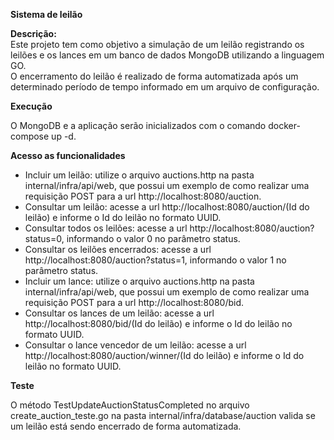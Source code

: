 **Sistema de leilão**  

**Descrição:**  
Este projeto tem como objetivo a simulação de um leilão registrando os leilões e os lances em um banco de dados MongoDB utilizando a linguagem GO.  
O encerramento do leilão é realizado de forma automatizada após um determinado período de tempo informado em um arquivo de configuração. 

**Execução**

O MongoDB e a aplicação serão inicializados com o comando docker-compose up -d.

**Acesso as funcionalidades**

* Incluir um leilão: utilize o arquivo auctions.http na pasta internal/infra/api/web, que possui um exemplo de como realizar uma requisição POST para a url http://localhost:8080/auction.
* Consultar um leilão: acesse a url http://localhost:8080/auction/(Id do leilão) e informe o Id do leilão no formato UUID.  
* Consultar todos os leilões: acesse a url http://localhost:8080/auction?status=0, informando o valor 0 no parâmetro status.
* Consultar os leilões encerrados: acesse a url http://localhost:8080/auction?status=1, informando o valor 1 no parâmetro status.
* Incluir um lance: utilize o arquivo auctions.http na pasta internal/infra/api/web, que possui um exemplo de como realizar uma requisição POST para a url http://localhost:8080/bid.
* Consultar os lances de um leilão: acesse a url http://localhost:8080/bid/(Id do leilão) e informe o Id do leilão no formato UUID.
* Consultar o lance vencedor de um leilão: acesse a url http://localhost:8080/auction/winner/(Id do leilão) e informe o Id do leilão no formato UUID.  
  
**Teste**

O método TestUpdateAuctionStatusCompleted no arquivo create_auction_teste.go na pasta internal/infra/database/auction valida se um leilão está sendo encerrado de forma automatizada.


